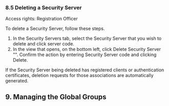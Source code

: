 ### 8.5 Deleting a Security Server

Access rights: Registration Officer

To delete a Security Server, follow these steps.
1. In the Security Servers tab, select the Security Server that you wish to delete and click server code.
2. In the view that opens, on the bottom left, click Delete Security Server "\". Confirm the action by entering Security Server code and clicking Delete.

If the Security Server being deleted has registered clients or authentication certificates, deletion requests for those associations are automatically generated.

## 9. Managing the Global Groups
